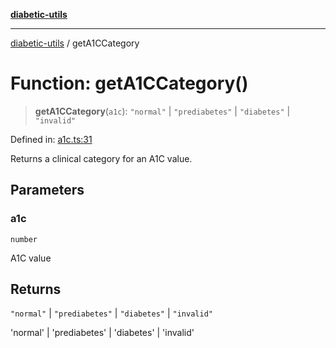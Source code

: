 [**diabetic-utils**](../README.md)

***

[diabetic-utils](../globals.md) / getA1CCategory

# Function: getA1CCategory()

> **getA1CCategory**(`a1c`): `"normal"` \| `"prediabetes"` \| `"diabetes"` \| `"invalid"`

Defined in: [a1c.ts:31](https://github.com/marklearst/diabetic-utils/blob/eb1ce0a8bb58eaa6c7bbfdb97ff24106b8893a34/src/a1c.ts#L31)

Returns a clinical category for an A1C value.

## Parameters

### a1c

`number`

A1C value

## Returns

`"normal"` \| `"prediabetes"` \| `"diabetes"` \| `"invalid"`

'normal' | 'prediabetes' | 'diabetes' | 'invalid'
